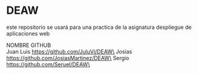 # DEAW
este repositorio se usará para una practica
 de la asignatura despliegue de aplicaciones web


NOMBRE		GITHUB\
Juan Luis	https://github.com/JuluVi/DEAW\
Josias 		https://github.com/JosiasMartinez/DEAW\
Sergio		https://github.com/Seruel/DEAW\
